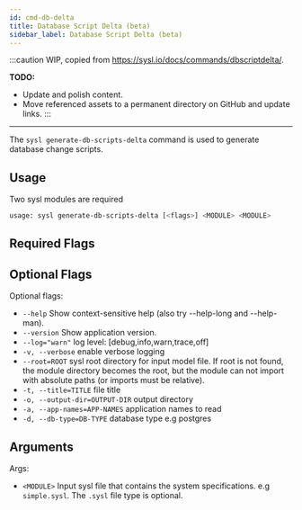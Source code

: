 ```yaml
---
id: cmd-db-delta
title: Database Script Delta (beta)
sidebar_label: Database Script Delta (beta)
---
```


:::caution
WIP, copied from https://sysl.io/docs/commands/dbscriptdelta/.

**TODO:**

- Update and polish content.
- Move referenced assets to a permanent directory on GitHub and update links.
  :::

---

The `sysl generate-db-scripts-delta` command is used to generate database change scripts.

## Usage

Two sysl modules are required

```bash
usage: sysl generate-db-scripts-delta [<flags>] <MODULE> <MODULE>
```

## Required Flags

## Optional Flags

Optional flags:

- `--help` Show context-sensitive help (also try --help-long and --help-man).
- `--version` Show application version.
- `--log="warn"` log level: [debug,info,warn,trace,off]
- `-v, --verbose` enable verbose logging
- `--root=ROOT` sysl root directory for input model file. If root is not found, the module directory
  becomes the root, but the module can not import with absolute paths (or imports must be
  relative).
- `-t, --title=TITLE` file title
- `-o, --output-dir=OUTPUT-DIR` output directory
- `-a, --app-names=APP-NAMES` application names to read
- `-d, --db-type=DB-TYPE` database type e.g postgres

## Arguments

Args:

- `<MODULE>` Input sysl file that contains the system specifications. e.g `simple.sysl`. The `.sysl` file type is optional.
